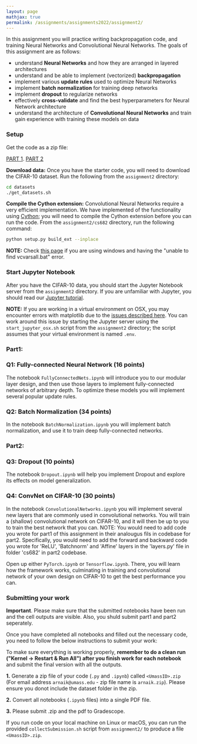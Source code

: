 ```yaml
---
layout: page
mathjax: true
permalink: /assignments/assignments2022/assignment2/
---
```


In this assignment you will practice writing backpropagation code, and training
Neural Networks and Convolutional Neural Networks. The goals of this assignment
are as follows:

- understand **Neural Networks** and how they are arranged in layered
  architectures
- understand and be able to implement (vectorized) **backpropagation**
- implement various **update rules** used to optimize Neural Networks
- implement **batch normalization** for training deep networks
- implement **dropout** to regularize networks
- effectively **cross-validate** and find the best hyperparameters for Neural
  Network architecture
- understand the architecture of **Convolutional Neural Networks** and train
  gain experience with training these models on data

### Setup
Get the code as a zip file:

[PART 1](https://github.com/compsci682-sp22/compsci682-sp22.github.io/raw/main/assignments/assignments2022/assignment2_part1.zip). 
[PART 2](https://github.com/compsci682-sp22/compsci682-sp22.github.io/blob/main/assignments/assignments2022/assignment2_part2.zip)

**Download data:**
Once you have the starter code, you will need to download the CIFAR-10 dataset.
Run the following from the `assignment2` directory:

```bash
cd datasets
./get_datasets.sh
```

**Compile the Cython extension:** 
Convolutional Neural Networks require a very
efficient implementation. We have implemented of the functionality using
[Cython](http://cython.org/); you will need to compile the Cython extension
before you can run the code. From the `assignment2/cs682` directory, run the following
command:

```bash
python setup.py build_ext --inplace
```

**NOTE:** Check [this page](https://github.com/cython/cython/wiki/CythonExtensionsOnWindows) if you are using windows and having the "unable to find vcvarsall.bat" error.

### Start Jupyter Notebook
After you have the CIFAR-10 data, you should start the Jupyter Notebook server from the
`assignment2` directory. If you are unfamiliar with Jupyter, you should read our
[Jupyter tutorial](/notes/jupyter-tutorial/).

**NOTE:** If you are working in a virtual environment on OSX, you may encounter
errors with matplotlib due to the [issues described here](http://matplotlib.org/faq/virtualenv_faq.html). You can work around this issue by starting the Jupyter server using the `start_jupyter_osx.sh` script from the `assignment2` directory; the script assumes that your virtual environment is named `.env`.

### Part1:

### Q1: Fully-connected Neural Network (16 points)
The notebook `FullyConnectedNets.ipynb` will introduce you to our
modular layer design, and then use those layers to implement fully-connected
networks of arbitrary depth. To optimize these models you will implement several
popular update rules.

### Q2: Batch Normalization (34 points)
In the notebook `BatchNormalization.ipynb` you will implement batch
normalization, and use it to train deep fully-connected networks.

### Part2:

### Q3: Dropout (10 points)
The notebook `Dropout.ipynb` will help you implement Dropout and explore
its effects on model generalization.

### Q4: ConvNet on CIFAR-10 (30 points)
In the notebook `ConvolutionalNetworks.ipynb` you will implement several
new layers that are commonly used in convolutional networks. You will train a
(shallow) convolutional network on CIFAR-10, and it will then be up to you to
train the best network that you can. NOTE: You would need to add code you wrote for part1 of this assignment in their analougus fils in codebase for part2. Specifically, you would need to add the forward and backward code you wrote for 'ReLU', 'Batchnorm' and 'Affine' layers in the 'layers.py' file in folder 'cs682' in part2 codebase.

Open up either `PyTorch.ipynb` or `Tensorflow.ipynb`. There, you will learn how the framework
works, culminating in training and convolutional network of your own design on CIFAR-10 to
get the best performance you can.

### Submitting your work

**Important**. Please make sure that the submitted notebooks have been run and the cell outputs are visible. Also, you shuld submit part1 and part2 seperately.

Once you have completed all notebooks and filled out the necessary code, you need to follow the below instructions to submit your work:

To make sure everything is working properly, **remember to do a clean run ("Kernel -> Restart & Run All") after you finish work for each notebook** and submit the final version with all the outputs. 

**1.** Generate a zip file of your code (`.py` and `.ipynb`) called `<UmassID>.zip` (For email address `arnaik@umass.edu` - zip file name is `arnaik.zip`). Please ensure you donot include the dataset folder in the zip.

**2.** Convert all notebooks (`.ipynb` files) into a single PDF file.

**3.** Please submit <UmassID>.zip and the pdf to Gradescope.

If you run code on your local machine on Linux or macOS,  you can run the provided `collectSubmission.sh` script from `assignment2/` to produce a file `<UmassID>.zip`.


